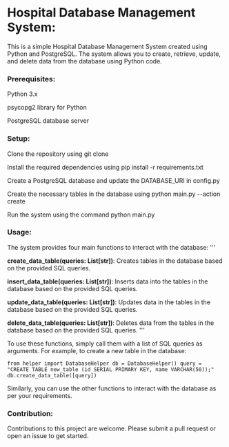 # Hospital Database Management System:
This is a simple Hospital Database Management System created using Python and PostgreSQL. The system allows you to create, retrieve, update, and delete data from the database using Python code.

### Prerequisites:
Python 3.x


psycopg2 library for Python


PostgreSQL database server

### Setup:
Clone the repository using git clone <repository URL>
  
  
Install the required dependencies using pip install -r requirements.txt
  
  
Create a PostgreSQL database and update the DATABASE_URI in config.py
  
  
Create the necessary tables in the database using python main.py --action create
  
  
Run the system using the command python main.py
  
### Usage:
The system provides four main functions to interact with the database:
'''
  
**create_data_table(queries: List[str])**: Creates tables in the database based on the provided SQL queries.
  
  
**insert_data_table(queries: List[str])**: Inserts data into the tables in the database based on the provided SQL queries.
  
  
**update_data_table(queries: List[str])**: Updates data in the tables in the database based on the provided SQL queries.
  
  
**delete_data_table(queries: List[str])**: Deletes data from the tables in the database based on the provided SQL queries.
'''
  
To use these functions, simply call them with a list of SQL queries as arguments. For example, to create a new table in the database:
  
`from helper import DatabaseHelper
db = DatabaseHelper()
query = "CREATE TABLE new_table (id SERIAL PRIMARY KEY, name VARCHAR(50));"
db.create_data_table([query])`

Similarly, you can use the other functions to interact with the database as per your requirements.
  
### Contribution:
Contributions to this project are welcome. Please submit a pull request or open an issue to get started.
